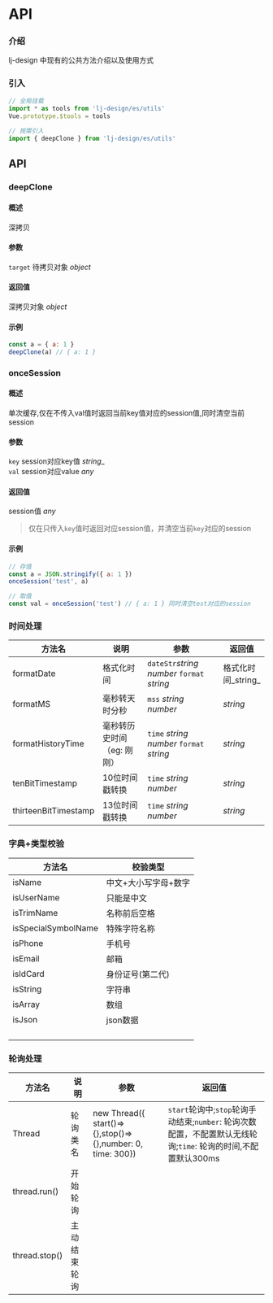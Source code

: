 # API

### 介绍

lj-design 中现有的公共方法介绍以及使用方式

### 引入
  
```javascript
// 全局挂载
import * as tools from 'lj-design/es/utils'
Vue.prototype.$tools = tools
  
// 按需引入
import { deepClone } from 'lj-design/es/utils'
```

## API

<!-- | 方法名 | 说明 | 参数 | 返回值 |
|--------|------|-----|-------|
| deepClone | 深拷贝 | `target`_object_ | _object_ |
| onceSession | 单次缓存,仅在不传入val值时返回当前key值对应的session值,同时清空当前session | `key, val` | _any_ |
| cleanObjectEmpty | 移除对象中为空的属性 | `target`_object_ | _object_ |
| byteConvert | 字节单位转换 | `bytes` _number_  _string_ | _string_ |
| paramObj | 将url请求参数转为json格式 | `url` _string_ | _object_ |
| randomNumber | m到n的随机数 | `m`_number_ `n`_number_ | _number_ |
|  countDown|  验证码的倒计时|  `a` this `b`_number_ 倒计时的时长 `c` _String_ 需要倒计时的参数名字|  | -->
### deepClone
#### 概述
深拷贝
#### 参数
`target` 待拷贝对象 _object_

#### 返回值
深拷贝对象 _object_

#### 示例
```javascript
const a = { a: 1 }
deepClone(a) // { a: 1 }
```

### onceSession
#### 概述
单次缓存,仅在不传入val值时返回当前key值对应的session值,同时清空当前session
#### 参数
`key` session对应key值 _string__\
`val` session对应value _any_

#### 返回值
session值 _any_
> 仅在只传入`key`值时返回对应session值，并清空当前`key`对应的session
#### 示例
```javascript
// 存值
const a = JSON.stringify({ a: 1 })
onceSession('test', a)

// 取值
const val = onceSession('test') // { a: 1 } 同时清空test对应的session
```
### 时间处理

| 方法名 | 说明 | 参数 | 返回值 |
|--------|------|-----|-------|
| formatDate | 格式化时间 | `dateStr`_string_  _number_ `format` _string_ | 格式化时间_string_ |
| formatMS | 毫秒转天时分秒 | `mss` _string_ _number_ | _string_ |
| formatHistoryTime | 毫秒转历史时间（eg: 刚刚） | `time` _string_ _number_ `format` _string_ | _string_ |
| tenBitTimestamp | 10位时间戳转换 | `time` _string_ _number_ | _string_ |
| thirteenBitTimestamp | 13位时间戳转换 | `time` _string_ _number_ | _string_ |

### 字典+类型校验

| 方法名 | 校验类型 |
|--------|------|
| isName | 中文+大小写字母+数字 |
| isUserName | 只能是中文 |
| isTrimName | 名称前后空格 |
| isSpecialSymbolName | 特殊字符名称 |
| isPhone | 手机号 |
| isEmail | 邮箱 |
| isIdCard | 身份证号(第二代) |
| isString | 字符串 |
| isArray | 数组 |
| isJson | json数据 |
|  |  |  |  |
|  |  |  |  |
|  |  |  |  |
|  |  |  |  |

### 轮询处理

| 方法名 | 说明 | 参数 | 返回值 |
|--------|------|-----|-------|
|  Thread|  轮询类名 | new Thread({ start()=>{},stop()=>{},number: 0, time: 300}) | `start`轮询中;`stop`轮询手动结束;`number`: 轮询次数配置，不配置默认无线轮询;`time`: 轮询的时间,不配置默认300ms|
|  thread.run()|  开始轮询|  |  |
|  thread.stop()|  主动结束轮询 |
